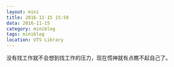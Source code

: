 ```yaml
---
layout: mini
title: 2016-11-15 15:58
data: 2016-11-15
category: miniblog
tags: miniblog
location: UTS Library
---
```

没有找工作就不会想到找工作的压力，现在慌神就有点瞧不起自己了。
